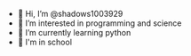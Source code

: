 - 👋 Hi, I’m @shadows1003929
- 👀 I’m interested in programming and science
- 🌱 I’m currently learning python
- 📘 I'm in school


<!---
shadows1003929/shadows1003929 is a ✨ special ✨ repository because its `README.md` (this file) appears on your GitHub profile.
You can click the Preview link to take a look at your changes.
--->
